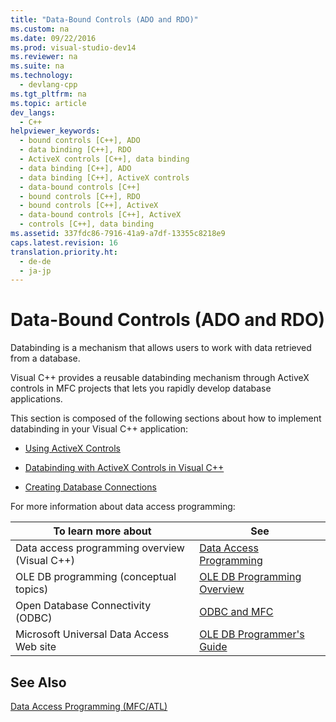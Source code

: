 ```yaml
---
title: "Data-Bound Controls (ADO and RDO)"
ms.custom: na
ms.date: 09/22/2016
ms.prod: visual-studio-dev14
ms.reviewer: na
ms.suite: na
ms.technology: 
  - devlang-cpp
ms.tgt_pltfrm: na
ms.topic: article
dev_langs: 
  - C++
helpviewer_keywords: 
  - bound controls [C++], ADO
  - data binding [C++], RDO
  - ActiveX controls [C++], data binding
  - data binding [C++], ADO
  - data binding [C++], ActiveX controls
  - data-bound controls [C++]
  - bound controls [C++], RDO
  - bound controls [C++], ActiveX
  - data-bound controls [C++], ActiveX
  - controls [C++], data binding
ms.assetid: 337fdc86-7916-41a9-a7df-13355c8218e9
caps.latest.revision: 16
translation.priority.ht: 
  - de-de
  - ja-jp
---
```

# Data-Bound Controls (ADO and RDO)
Databinding is a mechanism that allows users to work with data retrieved from a database.  
  
 Visual C++ provides a reusable databinding mechanism through ActiveX controls in MFC projects that lets you rapidly develop database applications.  
  
 This section is composed of the following sections about how to implement databinding in your Visual C++ application:  
  
-   [Using ActiveX Controls](../vs140/using-activex-controls.md)  
  
-   [Databinding with ActiveX Controls in Visual C++](../vs140/databinding-with-activex-controls-in-visual-c--.md)  
  
-   [Creating Database Connections](../vs140/creating-database-connections.md)  
  
 For more information about data access programming:  
  
|To learn more about|See|  
|-------------------------|---------|  
|Data access programming overview (Visual C++)|[Data Access Programming](../vs140/data-access-programming--mfc-atl-.md)|  
|OLE DB programming (conceptual topics)|[OLE DB Programming Overview](../vs140/ole-db-programming-overview.md)|  
|Open Database Connectivity (ODBC)|[ODBC and MFC](../vs140/odbc-and-mfc.md)|  
|Microsoft Universal Data Access Web site|[OLE DB Programmer's Guide](http://go.microsoft.com/fwlink/?LinkId=121548)|  
  
## See Also  
 [Data Access Programming (MFC/ATL)](../vs140/data-access-programming--mfc-atl-.md)